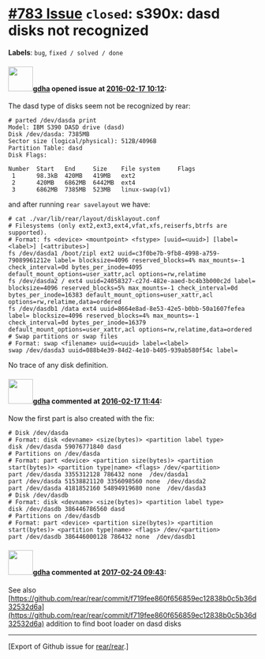 [\#783 Issue](https://github.com/rear/rear/issues/783) `closed`: s390x: dasd disks not recognized
=================================================================================================

**Labels**: `bug`, `fixed / solved / done`

#### <img src="https://avatars.githubusercontent.com/u/888633?u=cdaeb31efcc0048d3619651aa18dd4b76e636b21&v=4" width="50">[gdha](https://github.com/gdha) opened issue at [2016-02-17 10:12](https://github.com/rear/rear/issues/783):

The dasd type of disks seem not be recognized by rear:

    # parted /dev/dasda print
    Model: IBM S390 DASD drive (dasd)
    Disk /dev/dasda: 7385MB
    Sector size (logical/physical): 512B/4096B
    Partition Table: dasd
    Disk Flags: 

    Number  Start   End     Size    File system     Flags
     1      98.3kB  420MB   419MB   ext2
     2      420MB   6862MB  6442MB  ext4
     3      6862MB  7385MB  523MB   linux-swap(v1)

and after running `rear savelayout` we have:

    # cat ./var/lib/rear/layout/disklayout.conf 
    # Filesystems (only ext2,ext3,ext4,vfat,xfs,reiserfs,btrfs are supported).
    # Format: fs <device> <mountpoint> <fstype> [uuid=<uuid>] [label=<label>] [<attributes>]
    fs /dev/dasda1 /boot/zipl ext2 uuid=c3f0be7b-9fb8-4998-a759-79089961212e label= blocksize=4096 reserved_blocks=4% max_mounts=-1 check_interval=0d bytes_per_inode=4095 default_mount_options=user_xattr,acl options=rw,relatime
    fs /dev/dasda2 / ext4 uuid=24058327-c27d-482e-aaed-bc4b3b000c2d label= blocksize=4096 reserved_blocks=5% max_mounts=-1 check_interval=0d bytes_per_inode=16383 default_mount_options=user_xattr,acl options=rw,relatime,data=ordered
    fs /dev/dasdb1 /data ext4 uuid=8664e8ad-8e53-42e5-b0bb-50a1607fefea label= blocksize=4096 reserved_blocks=4% max_mounts=-1 check_interval=0d bytes_per_inode=16379 default_mount_options=user_xattr,acl options=rw,relatime,data=ordered
    # Swap partitions or swap files
    # Format: swap <filename> uuid=<uuid> label=<label>
    swap /dev/dasda3 uuid=088b4e39-84d2-4e10-b405-939ab580f54c label=

No trace of any disk definition.

#### <img src="https://avatars.githubusercontent.com/u/888633?u=cdaeb31efcc0048d3619651aa18dd4b76e636b21&v=4" width="50">[gdha](https://github.com/gdha) commented at [2016-02-17 11:44](https://github.com/rear/rear/issues/783#issuecomment-185168090):

Now the first part is also created with the fix:

    # Disk /dev/dasda
    # Format: disk <devname> <size(bytes)> <partition label type>
    disk /dev/dasda 59076771840 dasd
    # Partitions on /dev/dasda
    # Format: part <device> <partition size(bytes)> <partition start(bytes)> <partition type|name> <flags> /dev/<partition>
    part /dev/dasda 3355312128 786432 none  /dev/dasda1
    part /dev/dasda 51538821120 3356098560 none  /dev/dasda2
    part /dev/dasda 4181852160 54894919680 none  /dev/dasda3
    # Disk /dev/dasdb
    # Format: disk <devname> <size(bytes)> <partition label type>
    disk /dev/dasdb 386446786560 dasd
    # Partitions on /dev/dasdb
    # Format: part <device> <partition size(bytes)> <partition start(bytes)> <partition type|name> <flags> /dev/<partition>
    part /dev/dasdb 386446000128 786432 none  /dev/dasdb1

#### <img src="https://avatars.githubusercontent.com/u/888633?u=cdaeb31efcc0048d3619651aa18dd4b76e636b21&v=4" width="50">[gdha](https://github.com/gdha) commented at [2017-02-24 09:43](https://github.com/rear/rear/issues/783#issuecomment-282248579):

See also
[https://github.com/rear/rear/commit/f719fee860f656859ec12838b0c5b36d32532d6a](https://github.com/rear/rear/commit/f719fee860f656859ec12838b0c5b36d32532d6a)
addition to find boot loader on dasd disks

------------------------------------------------------------------------

\[Export of Github issue for
[rear/rear](https://github.com/rear/rear).\]
